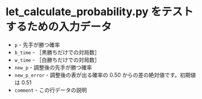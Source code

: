 # let_calculate_probability.py をテストするための入力データ

* `p` - 先手が勝つ確率
* `b_time` - ［黒勝ちだけでの対局数］
* `w_time` - ［白勝ちだけでの対局数］
* `new_p` - 調整後の先手が勝つ確率
* `new_p_error` - 調整後の表が出る確率の 0.50 からの差の絶対値です。初期値は 0.51
* `comment` - この行データの説明
